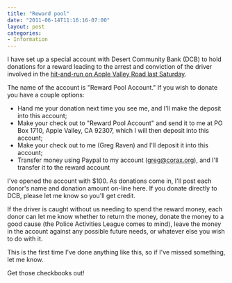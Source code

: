 ```yaml
---
title: "Reward pool"
date: "2011-06-14T11:16:16-07:00"
layout: post
categories:
- Information
---
```


I have set up a special account with Desert Community Bank (DCB) to hold donations for a reward leading to the arrest and conviction of the driver involved in the [hit-and-run on Apple Valley Road last Saturday](/2011/06/11/hit-and-run-on-apple-valley-road/).

The name of the account is "Reward Pool Account." If you wish to donate you have a couple options:

- Hand me your donation next time you see me, and I'll make the deposit into this account;
- Make your check out to "Reward Pool Account" and send it to me at PO Box 1710, Apple Valley, CA 92307, which I will then deposit into this account;
- Make your check out to me (Greg Raven) and I'll deposit it into this account;
- Transfer money using Paypal to my account (greg@corax.org), and I'll transfer it to the reward account

I've opened the account with $100. As donations come in, I'll post each donor's name and donation amount on-line here. If you donate directly to DCB, please let me know so you'll get credit.

If the driver is caught without us needing to spend the reward money, each donor can let me know whether to return the money, donate the money to a good cause (the Police Activities League comes to mind), leave the money in the account against any possible future needs, or whatever else you wish to do with it.

This is the first time I've done anything like this, so if I've missed something, let me know.

Get those checkbooks out!